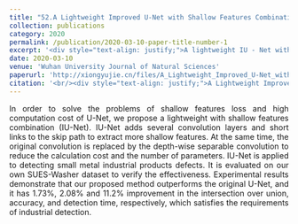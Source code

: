 ```yaml
---
title: "52.A Lightweight Improved U-Net with Shallow Features Combination and Its Application to Defect Detection"
collection: publications
category: 2020
permalink: /publication/2020-03-10-paper-title-number-1
excerpt: '<div style="text-align: justify;">A lightweight IU - Net with shallow features combination is proposed, reducing drawbacks, and is applied to detect small metal product defects, outperforming other methods.</div>'
date: 2020-03-10
venue: 'Wuhan University Journal of Natural Sciences'
paperurl: 'http://xiongyujie.cn/files/A_Lightweight_Improved_U-Net_with_Shallow_Features_Combination_and_Its_Application_to_Defect_Detection.pdf'
citation: '<br/><div style="text-align: justify;">A Lightweight Improved U-Net with Shallow Features Combination and Its Application to Defect Detection H. Wu, X.-K. Sun*, Y.-J. Xiong, Wuhan University Journal of Natural Sciences, 2020, 25 (5): 461-468</div>'
---
```


<div style="text-align: justify;">In order to solve the problems of shallow features loss and high computation cost of U-Net, we propose a lightweight with shallow features combination (IU-Net). IU-Net adds several convolution layers and short links to the skip path to extract more shallow features. At the same time, the original convolution is replaced by the depth-wise separable convolution to reduce the calculation cost and the number of parameters. IU-Net is applied to detecting small metal industrial products defects. It is evaluated on our own SUES-Washer dataset to verify the effectiveness. Experimental results demonstrate that our proposed method outperforms the original U-Net, and it has 1.73%, 2.08% and 11.2% improvement in the intersection over union, accuracy, and detection time, respectively, which satisfies the requirements of industrial detection.</div>

<br/>
